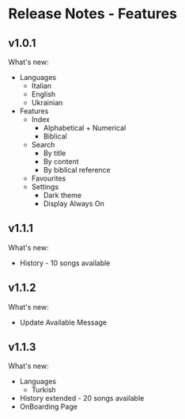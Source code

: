 # Release Notes - Features
## v1.0.1
What's new:
- Languages
  - Italian
  - English
  - Ukrainian
- Features
  - Index
    - Alphabetical + Numerical
    - Biblical
  - Search
    - By title
    - By content
    - By biblical reference
  - Favourites
  - Settings
    - Dark theme
    - Display Always On

## v1.1.1
What's new:
- History - 10 songs available

## v1.1.2
What's new:
- Update Available Message

## v1.1.3
What's new:
- Languages
  - Turkish
- History extended - 20 songs available
- OnBoarding Page


